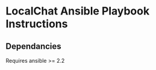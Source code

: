 LocalChat Ansible Playbook Instructions
=========================================



Dependancies
----------------

Requires ansible >= 2.2